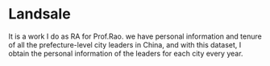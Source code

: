 # Landsale

It is a work I do as RA for Prof.Rao. we have personal information and tenure of all the prefecture-level city leaders in China, and with this dataset, I obtain the personal information of the leaders for each city every year.
